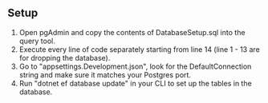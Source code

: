 ## Setup
1. Open pgAdmin and copy the contents of DatabaseSetup.sql into the query tool.
2. Execute every line of code separately starting from line 14 (line 1 - 13 are for dropping the database).
3. Go to "appsettings.Development.json", look for the DefaultConnection string and make sure it matches your Postgres port.
4. Run "dotnet ef database update" in your CLI to set up the tables in the database.
